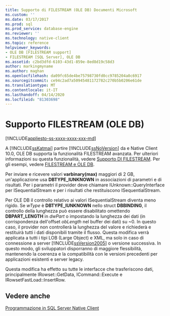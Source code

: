 ```yaml
---
title: Supporto di FILESTREAM (OLE DB) Documenti Microsoft
ms.custom: ''
ms.date: 03/17/2017
ms.prod: sql
ms.prod_service: database-engine
ms.reviewer: ''
ms.technology: native-client
ms.topic: reference
helpviewer_keywords:
- OLE DB [FILESTREAM support]
- FILESTREAM [SQL Server], OLE DB
ms.assetid: c2bd3dfd-6103-43d1-859e-8ed8d19c58d3
author: markingmyname
ms.author: maghan
ms.openlocfilehash: da09fc65de4be75798730fd0cc9785204a0c6917
ms.sourcegitcommit: ce94c2ad7a50945481172782c270b5b0206e61de
ms.translationtype: MT
ms.contentlocale: it-IT
ms.lasthandoff: 04/14/2020
ms.locfileid: "81303698"
---
```

# <a name="filestream-support-ole-db"></a>Supporto FILESTREAM (OLE DB)
[!INCLUDE[appliesto-ss-xxxx-xxxx-xxx-md](../../../includes/appliesto-ss-xxxx-xxxx-xxx-md.md)]

  A [!INCLUDE[ssKatmai](../../../includes/sskatmai-md.md)] partire [!INCLUDE[ssNoVersion](../../../includes/ssnoversion-md.md)] da e Native Client 10.0, OLE DB supporta la funzionalità FILESTREAM avanzata. Per ulteriori informazioni su questa funzionalità, vedere [Supporto DI FILESTREAM](../../../relational-databases/native-client/features/filestream-support.md). Per gli esempi, vedere [FILESTREAM e OLE DB](../../../relational-databases/native-client-ole-db-how-to/filestream/filestream-and-ole-db.md).  
  
 Per inviare e ricevere valori **varbinary(max)** maggiori di 2 GB, un'applicazione usa **DBTYPE_IUNKNOWN** in associazioni di parametri e di risultati. Per i parametri il provider deve chiamare IUnknown::QueryInterface per ISequentialStream e per i risultati che restituiscono ISequentialStream.  
  
 Per OLE DB il controllo relativo ai valori ISequentialStream diventa meno rigido. Se *wType* è **DBTYPE_IUNKNOWN** nello struct **DBBINDING**, il controllo della lunghezza può essere disabilitato omettendo **DBPART_LENGTH** in *dwPart* o impostando la lunghezza dei dati (in corrispondenza dell'offset *obLength* nel buffer dei dati) su ~0. In questo caso, il provider non controllerà la lunghezza del valore e richiederà e restituirà tutti i dati disponibili tramite il flusso. Questa modifica verrà applicata a tutti i tipi LOB (Large Object) e XML, ma solo in caso di connessione a server [!INCLUDE[ssVersion2005](../../../includes/ssversion2005-md.md)] o versione successiva. In questo modo, gli sviluppatori disporranno di maggiore flessibilità, mantenendo la coerenza e la compatibilità con le versioni precedenti per applicazioni esistenti e server legacy.  
  
 Questa modifica ha effetto su tutte le interfacce che trasferiscono dati, principalmente IRowset::GetData, ICommand::Execute e IRowsetFastLoad::InsertRow.  
  
## <a name="see-also"></a>Vedere anche  
 [Programmazione in SQL Server Native Client](../../../relational-databases/native-client/sql-server-native-client-programming.md)  
  
  
